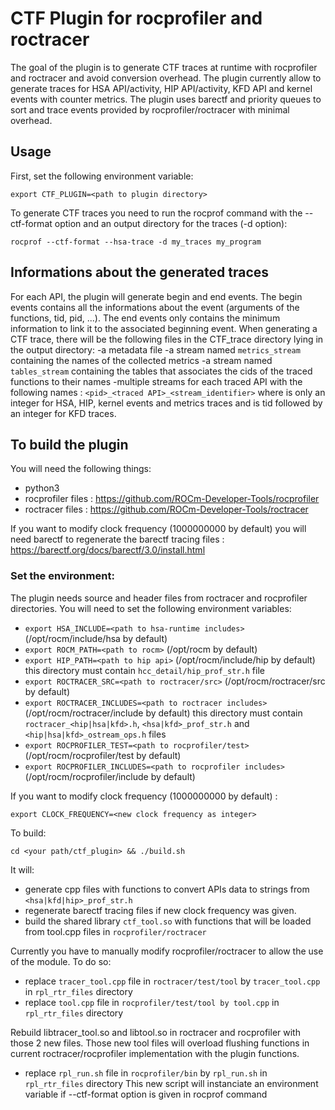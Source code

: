# CTF Plugin for rocprofiler and roctracer

The goal of the plugin is to generate CTF traces at runtime with rocprofiler and roctracer and avoid conversion overhead.
The plugin currently allow to generate traces for HSA API/activity, HIP API/activity, KFD API and kernel events with counter metrics.
The plugin uses barectf and priority queues to sort and trace events provided by rocprofiler/roctracer with minimal overhead.


## Usage

First, set the following environment variable:
```
export CTF_PLUGIN=<path to plugin directory>
```
To generate CTF traces you need to run the rocprof command with the --ctf-format option and an output directory for the traces (-d option):

```rocprof --ctf-format --hsa-trace -d my_traces my_program```


## Informations about the generated traces

For each API, the plugin will generate begin and end events. The begin events contains all the informations about the event (arguments of the functions, tid, pid, ...). The end events only contains the minimum information to link it to the associated beginning event.
When generating a CTF trace, there will be the following files in the CTF_trace directory lying in the output directory:
-a metadata file
-a stream named `metrics_stream` containing the names of the collected metrics 
-a stream named `tables_stream` containing the tables that associates the cids of the traced functions to their names
-multiple streams for each traced API with the following names : `<pid>_<traced API>_<stream_identifier>` where <stream identifier> is only an integer for HSA, HIP, kernel events and metrics traces and is tid followed by an integer for KFD traces.


## To build the plugin

You will need the following things:
- python3
- rocprofiler files : <https://github.com/ROCm-Developer-Tools/rocprofiler>
- roctracer files : <https://github.com/ROCm-Developer-Tools/roctracer>

If you want to modify clock frequency (1000000000 by default) you will need barectf to regenerate the barectf tracing files : <https://barectf.org/docs/barectf/3.0/install.html>


### Set the environment:

The plugin needs source and header files from roctracer and rocprofiler directories. You will need to set the following environment variables:
- `export HSA_INCLUDE=<path to hsa-runtime includes>` (/opt/rocm/include/hsa by default)
- `export ROCM_PATH=<path to rocm>` (/opt/rocm by default)
- `export HIP_PATH=<path to hip api>` (/opt/rocm/include/hip by default) this directory must contain `hcc_detail/hip_prof_str.h` file
- `export ROCTRACER_SRC=<path to roctracer/src>`   (/opt/rocm/roctracer/src by default)
- `export ROCTRACER_INCLUDES=<path to roctracer includes>`  (/opt/rocm/roctracer/include by default) this directory must contain `roctracer_<hip|hsa|kfd>.h`, `<hsa|kfd>_prof_str.h` and `<hip|hsa|kfd>_ostream_ops.h` files
- `export ROCPROFILER_TEST=<path to rocprofiler/test>` (/opt/rocm/rocprofiler/test by default)
- `export ROCPROFILER_INCLUDES=<path to rocprofiler includes>` (/opt/rocm/rocprofiler/include by default)



If you want to modify clock frequency (1000000000 by default) : 
```
export CLOCK_FREQUENCY=<new clock frequency as integer>
```
To build:
```
cd <your path/ctf_plugin> && ./build.sh
```
It will:
- generate cpp files with functions to convert APIs data to strings from `<hsa|kfd|hip>_prof_str.h`
- regenerate barectf tracing files if new clock frequency was given.
- build the shared library `ctf_tool.so` with functions that will be loaded from tool.cpp files in `rocprofiler/roctracer`

Currently you have to manually modify rocprofiler/roctracer to allow the use of the module. To do so:
- replace `tracer_tool.cpp` file in `roctracer/test/tool` by `tracer_tool.cpp` in `rpl_rtr_files` directory 
- replace `tool.cpp` file in `rocprofiler/test/tool by tool.cpp` in `rpl_rtr_files` directory

Rebuild libtracer_tool.so and libtool.so in roctracer and rocprofiler with those 2 new files.
Those new tool files will overload flushing functions in current roctracer/rocprofiler implementation with the plugin functions.
- replace `rpl_run.sh` file in `rocprofiler/bin` by `rpl_run.sh` in `rpl_rtr_files` directory
This new script will instanciate an environment variable if --ctf-format option is given in rocprof command

